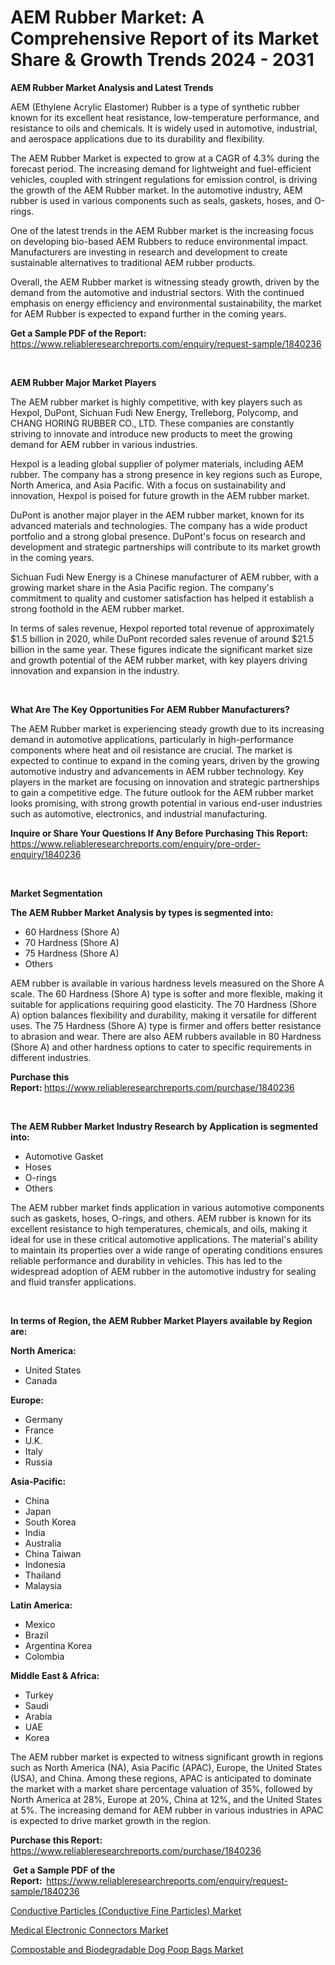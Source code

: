 <p><h1>AEM Rubber Market: A Comprehensive Report of its Market Share & Growth Trends 2024 - 2031</h1></p><p><strong>AEM Rubber Market Analysis and Latest Trends</strong></p>
<p><p>AEM (Ethylene Acrylic Elastomer) Rubber is a type of synthetic rubber known for its excellent heat resistance, low-temperature performance, and resistance to oils and chemicals. It is widely used in automotive, industrial, and aerospace applications due to its durability and flexibility.</p><p>The AEM Rubber Market is expected to grow at a CAGR of 4.3% during the forecast period. The increasing demand for lightweight and fuel-efficient vehicles, coupled with stringent regulations for emission control, is driving the growth of the AEM Rubber market. In the automotive industry, AEM rubber is used in various components such as seals, gaskets, hoses, and O-rings.</p><p>One of the latest trends in the AEM Rubber market is the increasing focus on developing bio-based AEM Rubbers to reduce environmental impact. Manufacturers are investing in research and development to create sustainable alternatives to traditional AEM rubber products.</p><p>Overall, the AEM Rubber market is witnessing steady growth, driven by the demand from the automotive and industrial sectors. With the continued emphasis on energy efficiency and environmental sustainability, the market for AEM Rubber is expected to expand further in the coming years.</p></p>
<p><strong>Get a Sample PDF of the Report:&nbsp;</strong> <a href="https://www.reliableresearchreports.com/enquiry/request-sample/1840236">https://www.reliableresearchreports.com/enquiry/request-sample/1840236</a></p>
<p>&nbsp;</p>
<p><strong>AEM Rubber Major Market Players</strong></p>
<p><p>The AEM rubber market is highly competitive, with key players such as Hexpol, DuPont, Sichuan Fudi New Energy, Trelleborg, Polycomp, and CHANG HORING RUBBER CO., LTD. These companies are constantly striving to innovate and introduce new products to meet the growing demand for AEM rubber in various industries.</p><p>Hexpol is a leading global supplier of polymer materials, including AEM rubber. The company has a strong presence in key regions such as Europe, North America, and Asia Pacific. With a focus on sustainability and innovation, Hexpol is poised for future growth in the AEM rubber market.</p><p>DuPont is another major player in the AEM rubber market, known for its advanced materials and technologies. The company has a wide product portfolio and a strong global presence. DuPont's focus on research and development and strategic partnerships will contribute to its market growth in the coming years.</p><p>Sichuan Fudi New Energy is a Chinese manufacturer of AEM rubber, with a growing market share in the Asia Pacific region. The company's commitment to quality and customer satisfaction has helped it establish a strong foothold in the AEM rubber market.</p><p>In terms of sales revenue, Hexpol reported total revenue of approximately $1.5 billion in 2020, while DuPont recorded sales revenue of around $21.5 billion in the same year. These figures indicate the significant market size and growth potential of the AEM rubber market, with key players driving innovation and expansion in the industry.</p></p>
<p>&nbsp;</p>
<p><strong>What Are The Key Opportunities For AEM Rubber Manufacturers?</strong></p>
<p><p>The AEM Rubber market is experiencing steady growth due to its increasing demand in automotive applications, particularly in high-performance components where heat and oil resistance are crucial. The market is expected to continue to expand in the coming years, driven by the growing automotive industry and advancements in AEM rubber technology. Key players in the market are focusing on innovation and strategic partnerships to gain a competitive edge. The future outlook for the AEM rubber market looks promising, with strong growth potential in various end-user industries such as automotive, electronics, and industrial manufacturing.</p></p>
<p><strong>Inquire or Share Your Questions If Any Before Purchasing This Report:</strong> <a href="https://www.reliableresearchreports.com/enquiry/pre-order-enquiry/1840236">https://www.reliableresearchreports.com/enquiry/pre-order-enquiry/1840236</a></p>
<p>&nbsp;</p>
<p><strong>Market Segmentation</strong></p>
<p><strong>The AEM Rubber Market Analysis by types is segmented into:</strong></p>
<p><ul><li>60 Hardness (Shore A)</li><li>70 Hardness (Shore A)</li><li>75 Hardness (Shore A)</li><li>Others</li></ul></p>
<p><p>AEM rubber is available in various hardness levels measured on the Shore A scale. The 60 Hardness (Shore A) type is softer and more flexible, making it suitable for applications requiring good elasticity. The 70 Hardness (Shore A) option balances flexibility and durability, making it versatile for different uses. The 75 Hardness (Shore A) type is firmer and offers better resistance to abrasion and wear. There are also AEM rubbers available in 80 Hardness (Shore A) and other hardness options to cater to specific requirements in different industries.</p></p>
<p><strong>Purchase this Report:&nbsp;</strong><a href="https://www.reliableresearchreports.com/purchase/1840236">https://www.reliableresearchreports.com/purchase/1840236</a></p>
<p>&nbsp;</p>
<p><strong>The AEM Rubber Market Industry Research by Application is segmented into:</strong></p>
<p><ul><li>Automotive Gasket</li><li>Hoses</li><li>O-rings</li><li>Others</li></ul></p>
<p><p>The AEM rubber market finds application in various automotive components such as gaskets, hoses, O-rings, and others. AEM rubber is known for its excellent resistance to high temperatures, chemicals, and oils, making it ideal for use in these critical automotive applications. The material's ability to maintain its properties over a wide range of operating conditions ensures reliable performance and durability in vehicles. This has led to the widespread adoption of AEM rubber in the automotive industry for sealing and fluid transfer applications.</p></p>
<p>&nbsp;</p>
<p><strong>In terms of Region, the AEM Rubber Market Players available by Region are:</strong></p>
<p>
    <p> <strong> North America: </strong>
        <ul>
            <li>United States</li>
            <li>Canada</li>
        </ul>
        </p> 
    <p> <strong> Europe: </strong>
        <ul>
            <li>Germany</li>
            <li>France</li>
            <li>U.K.</li>
            <li>Italy</li>
            <li>Russia</li>
        </ul>
        </p> 
    <p> <strong> Asia-Pacific: </strong>
        <ul>
            <li>China</li>
            <li>Japan</li>
            <li>South Korea</li>
            <li>India</li>
            <li>Australia</li>
            <li>China Taiwan</li>
            <li>Indonesia</li>
            <li>Thailand</li>
            <li>Malaysia</li>
        </ul>
        </p> 
    <p> <strong> Latin America: </strong>
        <ul>
            <li>Mexico</li>
            <li>Brazil</li>
            <li>Argentina Korea</li>
            <li>Colombia</li>
        </ul>
        </p> 
    <p> <strong> Middle East & Africa: </strong>
        <ul>
            <li>Turkey</li>
            <li>Saudi</li>
            <li>Arabia</li>
            <li>UAE</li>
            <li>Korea</li>
        </ul>
    </p>
    </p>
<p><p>The AEM rubber market is expected to witness significant growth in regions such as North America (NA), Asia Pacific (APAC), Europe, the United States (USA), and China. Among these regions, APAC is anticipated to dominate the market with a market share percentage valuation of 35%, followed by North America at 28%, Europe at 20%, China at 12%, and the United States at 5%. The increasing demand for AEM rubber in various industries in APAC is expected to drive market growth in the region.</p></p>
<p><strong>Purchase this Report: </strong><a href="https://www.reliableresearchreports.com/purchase/1840236">https://www.reliableresearchreports.com/purchase/1840236</a></p>
<p>&nbsp;<strong>Get a Sample PDF of the Report:&nbsp;&nbsp;</strong><a href="https://www.reliableresearchreports.com/enquiry/request-sample/1840236">https://www.reliableresearchreports.com/enquiry/request-sample/1840236</a></p>
<p><strong></strong></p>
<p><p><a href="https://flame-sidecar-702.notion.site/Conductive-Particles-Conductive-Fine-Particles-Market-Analysis-Examines-its-Scope-on-Growth-Opport-eae7537e5bdc4bcba59d1f4e04b24eaf">Conductive Particles (Conductive Fine Particles) Market</a></p><p><a href="https://view.publitas.com/reportprime-1/medical-electronic-connectors-market-research-report-provides-critical-insights-that-can-help-shape-business-development-and-investment-strategies/">Medical Electronic Connectors Market</a></p><p><a href="https://full-wildebeest-80b.notion.site/Compostable-and-Biodegradable-Dog-Poop-Bags-Market-Size-Share-Trends-Analysis-Report-By-Applicati-5f6592595041477d87e65f74a4ce7767">Compostable and Biodegradable Dog Poop Bags Market</a></p></p>